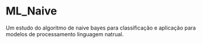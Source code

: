 # ML_Naive
Um estudo do algoritmo de naive bayes para classificação e aplicação para modelos de processamento linguagem natrual.
